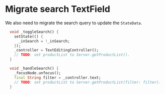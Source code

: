 # Migrate search TextField

We also need to migrate the search query to update the `StateData`.

```dart
  void _toggleSearch() {
    setState(() {
      _inSearch = !_inSearch;
    });
    _controller = TextEditingController();
    // TODO: set productList to Server.getProductList().
  }

  void _handleSearch() {
    _focusNode.unfocus();
    final String filter = _controller.text;
    // TODO: set productList to Server.getProductList(filter: filter).
  }
```